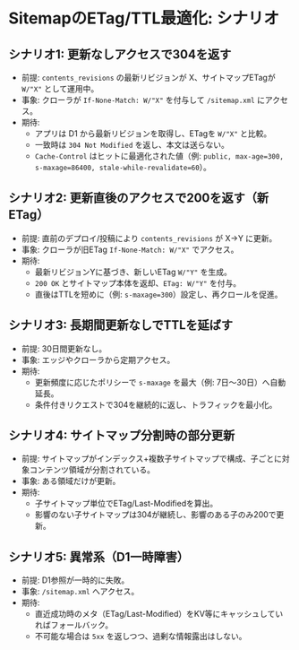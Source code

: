 # SitemapのETag/TTL最適化: シナリオ

## シナリオ1: 更新なしアクセスで304を返す

- 前提: `contents_revisions` の最新リビジョンが X、サイトマップETagが `W/"X"` として運用中。
- 事象: クローラが `If-None-Match: W/"X"` を付与して `/sitemap.xml` にアクセス。
- 期待:
  - アプリは D1 から最新リビジョンを取得し、ETagを `W/"X"` と比較。
  - 一致時は `304 Not Modified` を返し、本文は送らない。
  - `Cache-Control` はヒットに最適化された値（例: `public, max-age=300, s-maxage=86400, stale-while-revalidate=60`）。

## シナリオ2: 更新直後のアクセスで200を返す（新ETag）

- 前提: 直前のデプロイ/投稿により `contents_revisions` が X→Y に更新。
- 事象: クローラが旧ETag `If-None-Match: W/"X"` でアクセス。
- 期待:
  - 最新リビジョンYに基づき、新しいETag `W/"Y"` を生成。
  - `200 OK` とサイトマップ本体を返却、`ETag: W/"Y"` を付与。
  - 直後はTTLを短めに（例: `s-maxage=300`）設定し、再クロールを促進。

## シナリオ3: 長期間更新なしでTTLを延ばす

- 前提: 30日間更新なし。
- 事象: エッジやクローラから定期アクセス。
- 期待:
  - 更新頻度に応じたポリシーで `s-maxage` を最大（例: 7日〜30日）へ自動延長。
  - 条件付きリクエストで304を継続的に返し、トラフィックを最小化。

## シナリオ4: サイトマップ分割時の部分更新

- 前提: サイトマップがインデックス+複数子サイトマップで構成、子ごとに対象コンテンツ領域が分割されている。
- 事象: ある領域だけが更新。
- 期待:
  - 子サイトマップ単位でETag/Last-Modifiedを算出。
  - 影響のない子サイトマップは304が継続し、影響のある子のみ200で更新。

## シナリオ5: 異常系（D1一時障害）

- 前提: D1参照が一時的に失敗。
- 事象: `/sitemap.xml` へアクセス。
- 期待:
  - 直近成功時のメタ（ETag/Last-Modified）をKV等にキャッシュしていればフォールバック。
  - 不可能な場合は `5xx` を返しつつ、過剰な情報露出はしない。
